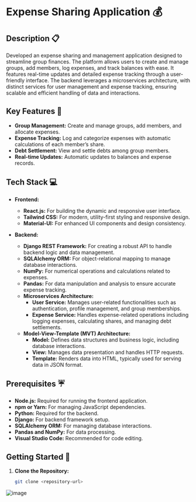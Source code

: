 # Expense Sharing Application 💰

## Description 📋
Developed an expense sharing and management application designed to streamline group finances. The platform allows users to create and manage groups, add members, log expenses, and track balances with ease. It features real-time updates and detailed expense tracking through a user-friendly interface. The backend leverages a microservices architecture, with distinct services for user management and expense tracking, ensuring scalable and efficient handling of data and interactions.

## Key Features 🔑

- **Group Management:** Create and manage groups, add members, and allocate expenses.
- **Expense Tracking:** Log and categorize expenses with automatic calculations of each member’s share.
- **Debt Settlement:** View and settle debts among group members.
- **Real-time Updates:** Automatic updates to balances and expense records.

## Tech Stack 💻

- **Frontend:**
  - **React.js:** For building the dynamic and responsive user interface.
  - **Tailwind CSS:** For modern, utility-first styling and responsive design.
  - **Material-UI:** For enhanced UI components and design consistency.

- **Backend:**
  - **Django REST Framework:** For creating a robust API to handle backend logic and data management.
  - **SQLAlchemy ORM:** For object-relational mapping to manage database interactions.
  - **NumPy:** For numerical operations and calculations related to expenses.
  - **Pandas:** For data manipulation and analysis to ensure accurate expense tracking.
  - **Microservices Architecture:**
    - **User Service:** Manages user-related functionalities such as authentication, profile management, and group memberships.
    - **Expense Service:** Handles expense-related operations including logging expenses, calculating shares, and managing debt settlements.
  - **Model-View-Template (MVT) Architecture:** 
    - **Model:** Defines data structures and business logic, including database interactions.
    - **View:** Manages data presentation and handles HTTP requests.
    - **Template:** Renders data into HTML, typically used for serving data in JSON format.

## Prerequisites ☔

- **Node.js:** Required for running the frontend application.
- **npm or Yarn:** For managing JavaScript dependencies.
- **Python:** Required for the backend.
- **Django:** For backend framework setup.
- **SQLAlchemy ORM:** For managing database interactions.
- **Pandas and NumPy:** For data processing.
- **Visual Studio Code:** Recommended for code editing.

## Getting Started 🚀

1. **Clone the Repository:**
   ```bash
   git clone <repository-url>


![image](https://github.com/user-attachments/assets/030705be-c970-4780-8e8f-c76d09ed63e7)


